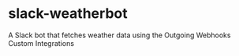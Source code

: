 # slack-weatherbot
A Slack bot that fetches weather data using the Outgoing Webhooks Custom Integrations
